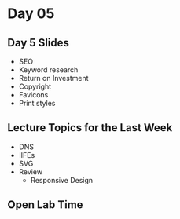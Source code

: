 # Day 05
## Day 5 Slides
- SEO
- Keyword research
- Return on Investment
- Copyright
- Favicons
- Print styles

## Lecture Topics for the Last Week
- DNS
- IIFEs
- SVG
- Review
  - Responsive Design

## Open Lab Time